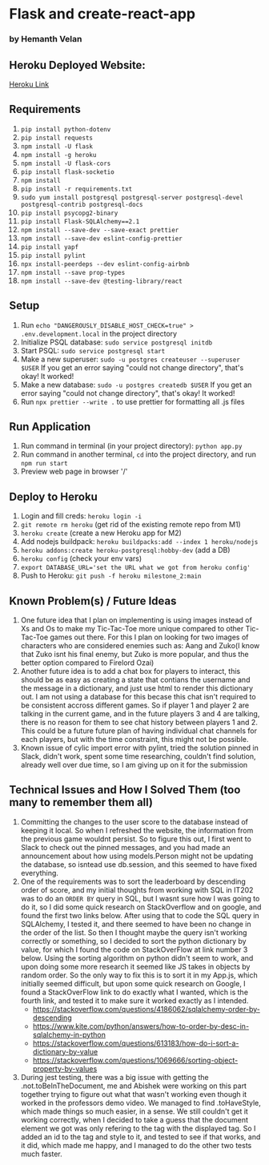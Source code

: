 # Flask and create-react-app

### by Hemanth Velan


## Heroku Deployed Website:

[Heroku Link](https://sleepy-sea-33848.herokuapp.com/)

## Requirements

1. `pip install python-dotenv`
2. `pip install requests`
3. `npm install -U flask`
4. `npm install -g heroku`
5. `npm install -U flask-cors`
6. `pip install flask-socketio`
7. `npm install`
8. `pip install -r requirements.txt`
9. `sudo yum install postgresql postgresql-server postgresql-devel postgresql-contrib postgresql-docs`
10. `pip install psycopg2-binary`
11. `pip install Flask-SQLAlchemy==2.1`
12. `npm install --save-dev --save-exact prettier`
13. `npm install --save-dev eslint-config-prettier`
14. `pip install yapf`
15. `pip install pylint`
16. `npx install-peerdeps --dev eslint-config-airbnb`
17. `npm install --save prop-types`
18. `npm install --save-dev @testing-library/react`

## Setup

1. Run `echo "DANGEROUSLY_DISABLE_HOST_CHECK=true" > .env.development.local` in the project directory
2. Initialize PSQL database: `sudo service postgresql initdb`
3. Start PSQL: `sudo service postgresql start`
4. Make a new superuser: `sudo -u postgres createuser --superuser $USER` If you get an error saying "could not change directory", that's okay! It worked!
5. Make a new database: `sudo -u postgres createdb $USER` If you get an error saying "could not change directory", that's okay! It worked!
6. Run `npx prettier --write .` to use prettier for formatting all .js files

## Run Application

1. Run command in terminal (in your project directory): `python app.py`
2. Run command in another terminal, `cd` into the project directory, and run `npm run start`
3. Preview web page in browser '/'

## Deploy to Heroku

1. Login and fill creds: `heroku login -i`
2. `git remote rm heroku` (get rid of the existing remote repo from M1)
3. `heroku create` (create a new Heroku app for M2)
4. Add nodejs buildpack: `heroku buildpacks:add --index 1 heroku/nodejs`
5. `heroku addons:create heroku-postgresql:hobby-dev` (add a DB)
6. `heroku config` (check your env vars)
7. `export DATABASE_URL='set the URL what we got from heroku config'`
8. Push to Heroku: `git push -f heroku milestone_2:main`

## Known Problem(s) / Future Ideas

1. One future idea that I plan on implementing is using images instead of Xs and Os to make my Tic-Tac-Toe more unique compared to other Tic-Tac-Toe games out there. For this I plan on looking for two images of characters who are considered enemies such as: Aang and Zuko(I know that Zuko isnt his final enemy, but Zuko is more popular, and thus the better option compared to Firelord Ozai)
2. Another future idea is to add a chat box for players to interact, this should be as easy as creating a state that contians the username and the message in a dictionary, and just use html to render this dictionary out. I am not using a database for this becase this chat isn't required to be consistent accross different games. So if player 1 and player 2 are talking in the current game, and in the future players 3 and 4 are talking, there is no reason for them to see chat history between players 1 and 2. This could be a future future plan of having individual chat channels for each players, but with the time constraint, this might not be possible.
3. Known issue of cylic import error with pylint, tried the solution pinned in Slack, didn't work, spent some time researching, couldn't find solution, already well over due time, so I am giving up on it for the submission

## Technical Issues and How I Solved Them (too many to remember them all)

1. Committing the changes to the user score to the database instead of keeping it local. So when I refreshed the website, the information from the previous game wouldnt persist. So to figure this out, I first went to Slack to check out the pinned messages, and you had made an announcement about how using models.Person might not be updating the database, so isntead use db.session, and this seemed to have fixed everything.
2. One of the requirements was to sort the leaderboard by descending order of score, and my initial thoughts from working with SQL in IT202 was to do an `ORDER BY` query in SQL, but I wasnt sure how I was going to do it, so I did some quick research on StackOverflow and on google, and found the first two links below. After using that to code the SQL query in SQLAlchemy, I tested it, and there seemed to have been no change in the order of the list. So then I thought maybe the query isn't working correctly or something, so I decided to sort the python dictionary by value, for which I found the code on StackOverFlow at link number 3 below. Using the sorting algorithm on python didn't seem to work, and upon doing some more research it seemed like JS takes in objects by random order. So the only way to fix this is to sort it in my App.js, which initially seemed difficult, but upon some quick research on Google, I found a StackOverFlow link to do exactly what I wanted, which is the fourth link, and tested it to make sure it worked exactly as I intended.
   - https://stackoverflow.com/questions/4186062/sqlalchemy-order-by-descending
   - https://www.kite.com/python/answers/how-to-order-by-desc-in-sqlalchemy-in-python
   - https://stackoverflow.com/questions/613183/how-do-i-sort-a-dictionary-by-value
   - https://stackoverflow.com/questions/1069666/sorting-object-property-by-values
3. During jest testing, there was a big issue with getting the .not.toBeInTheDocument, me and Abishek were working on this part together trying to figure out what that wasn't working even though it worked in the professors demo video. We managed to find .toHaveStyle, which made things so much easier, in a sense. We still couldn't get it working correctly, when I decided to take a guess that the document element we got was only refering to the tag with the displayed tag. So I added an id to the tag and style to it, and tested to see if that works, and it did, which made me happy, and I managed to do the other two tests much faster.
